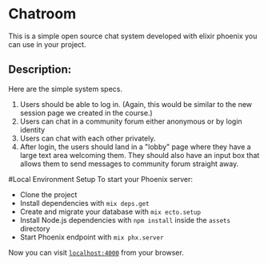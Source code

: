 # Chatroom
This is a simple open source chat system developed with elixir phoenix you can use in your project.

## Description:
Here are the simple system specs.

   1. Users should be able to log in. (Again, this would be similar to the new session page we created in the course.)
   2. Users can chat in a community forum either anonymous or by login identity
   3. Users can chat with each other privately. 
   4. After login, the users should land in a "lobby" page where they have a large text area welcoming them. 
        They should also have an input box that allows them to send messages to community forum straight away. 



#Local Environment Setup
To start your Phoenix server:

  * Clone the project
  * Install dependencies with `mix deps.get`
  * Create and migrate your database with `mix ecto.setup`
  * Install Node.js dependencies with `npm install` inside the `assets` directory
  * Start Phoenix endpoint with `mix phx.server`

Now you can visit [`localhost:4000`](http://localhost:4000) from your browser.

